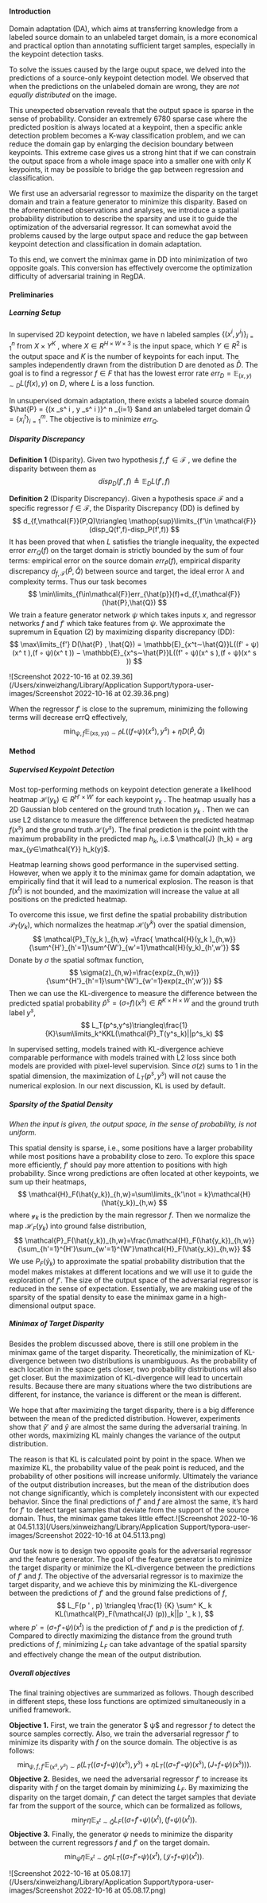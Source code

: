 #### Introduction

Domain adaptation (DA), which aims at transferring knowledge from a labeled source domain to an unlabeled target domain, is a more economical and practical option than annotating sufficient target samples, especially in the keypoint detection tasks.

To solve the issues caused by the large ouput space, we delved into the predictions of a source-only keypoint detection model. We observed that when the predictions on the unlabeled domain are wrong, they are *not equally distributed* on the image.

This unexpected observation reveals that the output space is sparse in the sense of probability. Consider an extremely 6780 sparse case where the predicted position is always located at a keypoint, then a specific ankle detection problem becomes a K-way classification problem, and we can reduce the domain gap by enlarging the decision boundary between keypoints. This extreme case gives us a strong hint that if we can constrain the output space from a whole image space into a smaller one with only K keypoints, it may be possible to bridge the gap between regression and classification.

We first use an adversarial regressor to maximize the disparity on the target domain and train a feature generator to minimize this disparity. Based on the aforementioned observations and analyses, we introduce a spatial probability distribution to describe the sparsity and use it to guide the optimization of the adversarial regressor. It can somewhat avoid the problems caused by the large output space and reduce the gap between keypoint detection and classification in domain adaptation.

To this end, we convert the minimax game in DD into minimization of two opposite goals. This conversion has effectively overcome the optimization difficulty of adversarial training in RegDA.

#### Preliminaries

##### Learning Setup

In supervised 2D keypoint detection, we have n labeled samples $\{(x^i , y^i )\} ^n_ {i=1}$ from $X × Y^K$ , where $X ∈ R^{H×W×3}$ is the input space, which $Y ∈ R^2$ is the output space and $K$ is the number of keypoints for each input. The samples independently drawn from the distribution D are denoted as $\hat{D}$. The goal is to find a regressor $f ∈ F$ that has the lowest error rate $err_D = \mathbb{E}_{(x,y)∼D}L(f(x), y)$ on $D$, where $L$ is a loss function. 

In unsupervised domain adaptation, there exists a labeled source domain $\hat{P} = \{(x _s^ i , y _s^ i )\}^ n _{i=1} $and an unlabeled target domain $\hat{Q} = \{x^ t_ i \}^ m_{ i=1}$. The objective is to minimize $err_Q$.

##### Disparity Discrepancy

**Definition 1** (Disparity). Given two hypothesis $f, f' ∈ \mathcal{F}$ , we define the disparity between them as 
$$
disp_D(f',f)\triangleq \mathbb{E}_DL(f',f)
$$

**Definition 2** (Disparity Discrepancy). Given a hypothesis space $\mathcal{F}$ and a specific regressor $f ∈\mathcal{ F}$, the Disparity Discrepancy (DD) is defined by
$$
d_{f,\mathcal{F}}(P,Q)\triangleq \mathop{sup}\limits_{f'\in \mathcal{F}}(disp_Q(f',f)-disp_P(f',f))
$$
It has been proved that when $L$ satisfies the triangle inequality, the expected error $err_Q(f)$ on the target domain is strictly bounded by the sum of four terms: empirical error on the source domain $err_{\hat{P}}(f)$, empirical disparity discrepancy $d_{f,\mathcal{F}} (\hat{P} , \hat{ Q})$ between source and target, the ideal error $λ$ and complexity terms. Thus our task becomes 
$$
\min\limits_{f\in\mathcal{F}}err_{\hat{p}}(f)+d_{f,\mathcal{F}}(\hat{P},\hat{Q})
$$
We train a feature generator network $ψ$ which takes inputs $x$, and regressor networks $f$ and $f ′$ which take features from $ψ$. We approximate the supremum in Equation (2) by maximizing disparity discrepancy (DD):
$$
\max\limits_{f'}
D(\hat{P} , \hat{Q}) = \mathbb{E}_{x^t∼\hat{Q}}L((f'
◦ ψ)(x^
t
),(f ◦ ψ)(x^
t
))
− \mathbb{E}_{x^s∼\hat{P}}L((f'
◦ ψ)(x^
s
),(f ◦ ψ)(x^
s
))
$$


![Screenshot 2022-10-16 at 02.39.36](/Users/xinweizhang/Library/Application Support/typora-user-images/Screenshot 2022-10-16 at 02.39.36.png)

When the regressor $f ′$ is close to the supremum, minimizing the following terms will decrease errQ effectively,
$$
\min_{
ψ,f}
\mathbb{E}_{(xs,ys)∼\hat{P}}L((f ◦ ψ)(x
^s
), y^
s
) + ηD(\hat{P} , \hat{ Q})
$$

#### Method

##### Supervised Keypoint Detection

Most top-performing methods on keypoint detection generate a likelihood heatmap $\mathcal{H}(y_k ) ∈ R^{H'×W'}$ for each keypoint $y_k$ . The heatmap usually has a 2D Gaussian blob centered on the ground truth location $y_k$ . Then we can use L2 distance to measure the difference between the predicted heatmap $f(x^ s )$ and the ground truth $\mathcal{H}(y^ s )$. The final prediction is the point with the maximum probability in the predicted map $h_k$, i.e.$ \mathcal{J} (h_k) = arg max_{y∈\mathcal{Y}} h_k(y)$. 

Heatmap learning shows good performance in the supervised setting. However, when we apply it to the minimax game for domain adaptation, we empirically find that it will lead to a numerical explosion. The reason is that $f(x^ t )$ is not bounded, and the maximization will increase the value at all positions on the predicted heatmap.

To overcome this issue, we first define the spatial probability distribution $\mathcal{P}_T(y_k )$, which normalizes the heatmap $\mathcal{H}(y^k )$ over the spatial dimension,
$$
\mathcal{P}_T(y_k
)_{h,w} =\frac{
\mathcal{H}(y_k
)_{h,w}}
{\sum^{H'}_{h'=1}\sum^{W'}_{w'=1}\mathcal{H}(y_k)_{h',w'}}
$$
Donate by $\sigma$ the spatial softmax function,
$$
\sigma(z)_{h,w}=\frac{exp(z_{h,w})}{\sum^{H'}_{h'=1}\sum^{W'}_{w'=1}exp(z_{h',w'})}
$$
Then we can use the KL-divergence to measure the difference between the predicted spatial probability $\hat{p} ^s = (σ ◦ f)(x ^s ) ∈ R^{K×H×W}$ and the ground truth label $y^ s$,
$$
L_T(p^s,y^s)\triangleq\frac{1}{K}\sum\limits_k^KKL(\mathcal{P}_T(y^s_k)||p^s_k)
$$


In supervised setting, models trained with KL-divergence achieve comparable performance with models trained with L2 loss since both models are provided with pixel-level supervision. Since $σ(z)$ sums to 1 in the spatial dimension, the maximization of $L_T(p^ s , y^ s )$ will not cause the numerical explosion. In our next discussion, KL is used by default.

#####  Sparsity of the Spatial Density

*When the input is given, the output space, in the sense of probability, is not uniform.* 

This spatial density is sparse, i.e., some positions have a larger probability while most positions have a probability close to zero. To explore this space more efficiently, $f '$ should pay more attention to positions with high probability. Since wrong predictions are often located at other keypoints, we sum up their heatmaps,
$$
\mathcal{H}_F(\hat{y_k})_{h,w}=\sum\limits_{k'\not = k}\mathcal{H}(\hat{y_k})_{h,w}
$$
where $\mathcal{y}_k$ is the prediction by the main regressor $f$. Then we normalize the map $\mathcal{H}_F(y_k )$ into ground false distribution,
$$
\mathcal{P}_F(\hat{y_k})_{h,w}=\frac{\mathcal{H}_F(\hat{y_k})_{h,w}}{\sum_{h'=1}^{H'}\sum_{w'=1}^{W'}\mathcal{H}_F(\hat{y_k})_{h,w}}
$$
We use $P_F(\hat{y}_k )$ to approximate the spatial probability distribution that the model makes mistakes at different locations and we will use it to guide the exploration of $f '$. The size of the output space of the adversarial regressor is reduced in the sense of expectation. Essentially, we are making use of the sparsity of the spatial density to ease the minimax game in a high-dimensional output space.

##### Minimax of Target Disparity

Besides the problem discussed above, there is still one problem in the minimax game of the target disparity. Theoretically, the minimization of KL-divergence between two distributions is unambiguous. As the probability of each location in the space gets closer, two probability distributions will also get closer. But the maximization of KL-divergence will lead to uncertain results. Because there are many situations where the two distributions are different, for instance, the variance is different or the mean is different.

We hope that after maximizing the target disparity, there is a big difference between the mean of the predicted distribution. However, experiments show that $\hat{y}'$ and $\hat{y}$ are almost the same during the adversarial training. In other words, maximizing KL mainly changes the variance of the output distribution.

The reason is that KL is calculated point by point in the space. When we maximize KL, the probability value of the peak point is reduced, and the probability of other positions will increase uniformly. Ultimately the variance of the output distribution increases, but the mean of the distribution does not change significantly, which is completely inconsistent with our expected behavior. Since the final predictions of $f'$ and $f$ are almost the same, it’s hard for $f'$ to detect target samples that deviate from the support of the source domain. Thus, the minimax game takes little effect.![Screenshot 2022-10-16 at 04.51.13](/Users/xinweizhang/Library/Application Support/typora-user-images/Screenshot 2022-10-16 at 04.51.13.png)

Our task now is to design two opposite goals for the adversarial regressor and the feature generator. The goal of the feature generator is to minimize the target disparity or minimize the KL-divergence between the predictions of $f'$ and $f$. The objective of the adversarial regressor is to maximize the target disparity, and we achieve this by minimizing the KL-divergence between the predictions of $f'$ and the ground false predictions of $f$,
$$
L_F(p  ' , p) \triangleq \frac{1} {K} \sum^ K_ k KL(\mathcal{P}_F(\mathcal{J} (p))_k||p  '_ k ),
$$
where $p  ' = (σ ◦ f ' ◦ ψ)(x ^t )$ is the prediction of $f  '$ and $p$ is the prediction of $f$. Compared to directly maximizing the distance from the ground truth predictions of $f$, minimizing $L_F$ can take advantage of the spatial sparsity and effectively change the mean of the output distribution.

##### Overall objectives

The final training objectives are summarized as follows. Though described in different steps, these loss functions are optimized simultaneously in a unified framework.

**Objective 1.** First, we train the generator $ ψ$ and regressor $f$ to detect the source samples correctly. Also, we train the adversarial regressor $f'$ to minimize its disparity with $f$ on the source domain. The objective is as follows:
$$
\min_ {ψ,f,f′} \mathbb{E}_{(x^s,y^s)∼\hat{P}}(L_T((σ ◦ f ◦ ψ)(x^s), y ^s ) + ηL_T((σ ◦ f  ' ◦ ψ)(x^s),(J ◦ f ◦ ψ)(x^s))).
$$
**Objective 2.** Besides, we need the adversarial regressor $f'$ to increase its disparity with $f$ on the target domain by minimizing $L_F$. By maximizing the disparity on the target domain, $f'$ can detect the target samples that deviate far from the support of the source, which can be formalized as follows,
$$
\min_{f'} η\mathbb{E}_{x^t∼\hat{Q}}L_F((σ ◦ f' ◦ ψ)(x^t),(f ◦ ψ)(x^t)).
$$
**Objective 3.** Finally, the generator $ψ$ needs to minimize the disparity between the current regressors $f$ and $f'$ on the target domain.
$$
\min_ ψ η\mathbb{E}_{x^t∼\hat{Q}}ηL_T((σ ◦f' ◦ψ)(x^t),(\mathcal{J} ◦f ◦ψ)(x^t)).
$$


![Screenshot 2022-10-16 at 05.08.17](/Users/xinweizhang/Library/Application Support/typora-user-images/Screenshot 2022-10-16 at 05.08.17.png)
